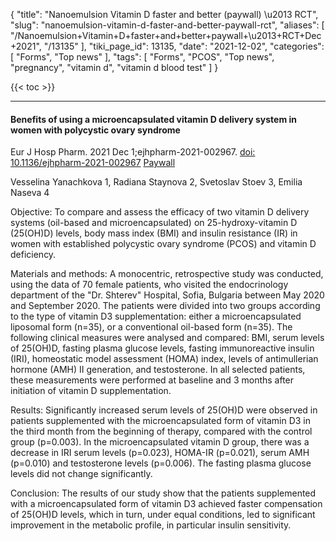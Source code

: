 {
    "title": "Nanoemulsion Vitamin D faster and better (paywall) \u2013 RCT",
    "slug": "nanoemulsion-vitamin-d-faster-and-better-paywall-rct",
    "aliases": [
        "/Nanoemulsion+Vitamin+D+faster+and+better+paywall+\u2013+RCT+Dec+2021",
        "/13135"
    ],
    "tiki_page_id": 13135,
    "date": "2021-12-02",
    "categories": [
        "Forms",
        "Top news"
    ],
    "tags": [
        "Forms",
        "PCOS",
        "Top news",
        "pregnancy",
        "vitamin d",
        "vitamin d blood test"
    ]
}


{{< toc >}}

---

#### Benefits of using a microencapsulated vitamin D delivery system in women with polycystic ovary syndrome

Eur J Hosp Pharm. 2021 Dec 1;ejhpharm-2021-002967. [doi: 10.1136/ejhpharm-2021-002967](https://doi.org/10.1136/ejhpharm-2021-002967) [Paywall](https://ejhp.bmj.com/content/early/2021/11/30/ejhpharm-2021-002967)

Vesselina Yanachkova 1, Radiana Staynova 2, Svetoslav Stoev 3, Emilia Naseva 4

Objective: To compare and assess the efficacy of two vitamin D delivery systems (oil-based and microencapsulated) on 25-hydroxy-vitamin D (25(OH)D) levels, body mass index (BMI) and insulin resistance (IR) in women with established polycystic ovary syndrome (PCOS) and vitamin D deficiency.

Materials and methods: A monocentric, retrospective study was conducted, using the data of 70 female patients, who visited the endocrinology department of the "Dr. Shterev" Hospital, Sofia, Bulgaria between May 2020 and September 2020. The patients were divided into two groups according to the type of vitamin D3 supplementation: either a microencapsulated liposomal form (n=35), or a conventional oil-based form (n=35). The following clinical measures were analysed and compared: BMI, serum levels of 25(OH)D, fasting plasma glucose levels, fasting immunoreactive insulin (IRI), homeostatic model assessment (HOMA) index, levels of antimullerian hormone (AMH) II generation, and testosterone. In all selected patients, these measurements were performed at baseline and 3 months after initiation of vitamin D supplementation.

Results: Significantly increased serum levels of 25(OH)D were observed in patients supplemented with the microencapsulated form of vitamin D3 in the third month from the beginning of therapy, compared with the control group (p=0.003). In the microencapsulated vitamin D group, there was a decrease in IRI serum levels (p=0.023), HOMA-IR (p=0.021), serum AMH (p=0.010) and testosterone levels (p=0.006). The fasting plasma glucose levels did not change significantly.

Conclusion: The results of our study show that the patients supplemented with a microencapsulated form of vitamin D3 achieved faster compensation of 25(OH)D levels, which in turn, under equal conditions, led to significant improvement in the metabolic profile, in particular insulin sensitivity.